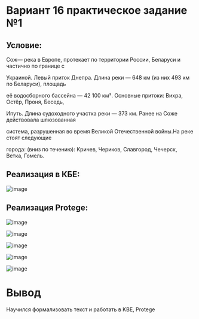 # Вариант 16 практическое задание №1

## Условие:

Сож— река в Европе, протекает по территории России, Беларуси и частично по границе с 

Украиной. Левый приток Днепра. Длина реки — 648 км (из них 493 км по Беларуси), площадь 

её водосборного бассейна — 42 100 км². Основные притоки: Вихра, Остёр, Проня, Беседь, 

Ипуть. Длина судоходного участка реки — 373 км. Ранее на Соже действовала шлюзованная 

система, разрушенная во время Великой Отечественной войны.На реке стоят следующие 

города: (вниз по течению): Кричев, Чериков, Славгород, Чечерск, Ветка, Гомель.

## Реализация в КБЕ:

![image](Lab1/imgs/ПЗ116КБЕ.png)

## Реализация Protege:

![image](Lab1/imgs/ClassesProtege.png)

![image](Lab1/imgs/ObjectPropProtege.png)

![image](Lab1/imgs/IndividualsProtege.png)

![image](Lab1/imgs/SozhProtege.png)

![image](Lab1/imgs/SystemProtege.png)

# Вывод 

Научился формализовать текст и работать в KBE, Protege

